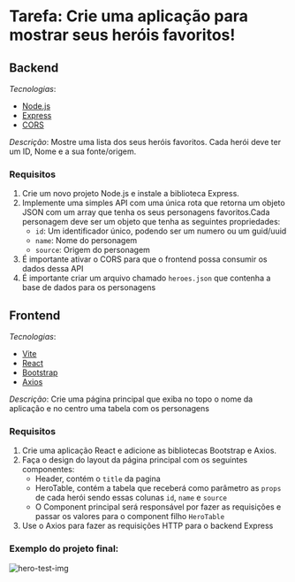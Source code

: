 # Tarefa: Crie uma aplicação para mostrar seus heróis favoritos!

## Backend
*Tecnologias*:
- [Node.js](https://nodejs.org/en/)
- [Express](https://expressjs.com/)
- [CORS](https://www.npmjs.com/package/cors)

*Descrição*: Mostre uma lista dos seus heróis favoritos. Cada herói deve ter um ID, Nome e a sua fonte/origem.

### Requisitos
1. Crie um novo projeto Node.js e instale a biblioteca Express.
2. Implemente uma simples API com uma única rota que retorna um objeto JSON com um array que tenha os seus personagens favoritos.Cada personagem deve ser um objeto que tenha as seguintes propriedades:
   - `id`: Um identificador único, podendo ser um numero ou um guid/uuid
   - `name`: Nome do personagem
   - `source`: Origem do personagem
3. É importante ativar o CORS para que o frontend possa consumir os dados dessa API
4. É importante criar um arquivo chamado `heroes.json` que contenha a base de dados para os personagens

## Frontend
*Tecnologias*:
- [Vite](https://vitejs.dev/)
- [React](https://react.dev/)
- [Bootstrap](https://getbootstrap.com/)
- [Axios](https://axios-http.com/ptbr/docs/intro)

*Descrição*: Crie uma página principal que exiba no topo o nome da aplicação e no centro uma tabela com os personagens

### Requisitos
1. Crie uma aplicação React e adicione as bibliotecas Bootstrap e Axios.
2. Faça o design do layout da página principal com os seguintes componentes:
   - Header, contém o `title` da pagina
   - HeroTable, contém a tabela que receberá como parâmetro as `props` de cada herói sendo essas colunas `id`, `name` e `source`
   - O Component principal será responsável por fazer as requisições e passar os valores para o component filho `HeroTable`
3. Use o Axios para fazer as requisições HTTP para o backend Express

### Exemplo do projeto final:
![hero-test-img](https://user-images.githubusercontent.com/54062837/231313845-8fee086a-b9de-4db7-a5f6-b63eb2e7740b.jpg)
